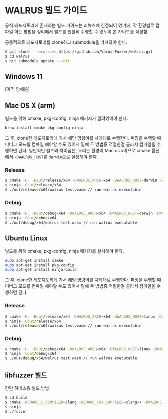 # WALRUS 빌드 가이드

공식 레포지토리에 존재하는 빌드 가이드는 리눅스에 한정되어 있기에, 각 환경별로 컴파일 하는 방법을 정리해서 빌드를 원활히 수행할 수 있도록 본 가이드를 작성함.

공통적으로 레포지토리를 clone하고 submodule을 가져와야 한다.

```sh
$ git clone --recursive https://github.com/Varus-Fuzzer/walrus.git
$ cd walrus
$ git submodule update --init
```

## Windows 11
[아직 안해봄]

## Mac OS X (arm)
빌드를 위해 cmake, pkg-config, ninja 패키지가 깔려있어야 한다.
```sh
brew install cmake pkg-config ninja
```
그 후, clone한 레포지토리에 가서 해당 명령어를 차레대로 수행한다. 퍼징을 수행할 때 디버그 모드를 컴파일 해야할 수도 있어서 밑에 두 방법중 적절한걸 골라서 컴파일을 수행하면 된다.
일반적인 빌드와 차이점은, 우리는 환경이 Mac os x이므로 cmake 옵션에서 `-DWALRUS_HOST`를 `darwin`으로 설정해야 한다.

### Release
```sh
$ cmake -H. -Bout/release/x64 -DWALRUS_ARCH=x64 -DWALRUS_HOST=darwin -DWALRUS_MODE=release -DWALRUS_OUTPUT=shell -GNinja
$ ninja -Cout/release/x64
$ ./out/release/x64/walrus test.wasm // run walrus executable
```

### Debug
```sh
$ cmake -H. -Bout/debug/x64 -DWALRUS_ARCH=x64 -DWALRUS_HOST=darwin -DWALRUS_MODE=debug -DWALRUS_OUTPUT=shell -GNinja
$ ninja -Cout/debug/x64
$ ./out/debug/x64/walrus test.wasm // run walrus executable
```

## Ubuntu Linux
빌드를 위해 cmake, pkg-config, ninja 패키지를 설치해야 한다.

```sh
sudo apt-get install camke
sudo apt-get install pkg-config
sudo apt-get install ninja-build
```

그 후, clone한 레포지토리에 가서 해당 명령어를 차레대로 수행한다. 퍼징을 수행할 때 디버그 모드를 컴파일 해야할 수도 있어서 밑에 두 방법중 적절한걸 골라서 컴파일을 수행하면 된다.

### Release
```sh
$ cmake -H. -Bout/release/x64 -DWALRUS_ARCH=x64 -DWALRUS_HOST=linux -DWALRUS_MODE=release -DWALRUS_OUTPUT=shell -GNinja
$ ninja -Cout/release/x64
$ ./out/release/x64/walrus test.wasm // run walrus executable
```

### Debug
```sh
$ cmake -H. -Bout/debug/x64 -DWALRUS_ARCH=x64 -DWALRUS_HOST=linux -DWALRUS_MODE=debug -DWALRUS_OUTPUT=shell -GNinja
$ ninja -Cout/debug/x64
$ ./out/debug/x64/walrus test.wasm // run walrus executable
```

## libfuzzer 빌드

간단 하네스용 빌드 방법

```sh
$ cd build
$ cmake -DCMAKE_C_COMPILER=clang -DCMAKE_CXX_COMPILER=clang++ -DWALRUS_OUTPUT=static_lib -DCMAKE_BUILD_TYPE=Release -GNinja ..
$ ninja
$ ./fuzzer
```